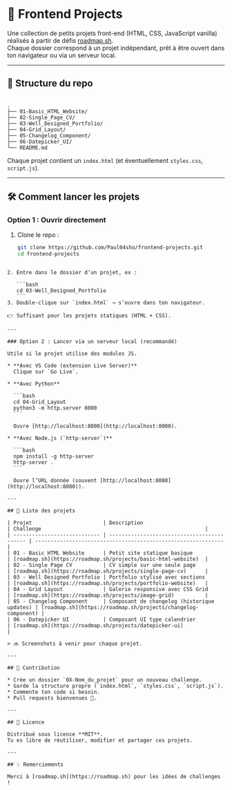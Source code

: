 
# 🚀 Frontend Projects

Une collection de petits projets front-end (HTML, CSS, JavaScript vanilla) réalisés à partir de défis [roadmap.sh](https://roadmap.sh).  
Chaque dossier correspond à un projet indépendant, prêt à être ouvert dans ton navigateur ou via un serveur local.

---

## 📂 Structure du repo

```

.
├── 01-Basic_HTML_Website/
├── 02-Single_Page_CV/
├── 03-Well_Designed_Portfolio/
├── 04-Grid_Layout/
├── 05-Changelog_Component/
├── 06-Datepicker_UI/
└── README.md

````

Chaque projet contient un `index.html` (et éventuellement `styles.css`, `script.js`).

---

## 🛠️ Comment lancer les projets

### Option 1 : Ouvrir directement
1. Clone le repo :
   ```bash
   git clone https://github.com/Paul04sho/frontend-projects.git
   cd frontend-projects
````

2. Entre dans le dossier d’un projet, ex :

   ```bash
   cd 03-Well_Designed_Portfolio
   ```
3. Double-clique sur `index.html` → s’ouvre dans ton navigateur.

👉 Suffisant pour les projets statiques (HTML + CSS).

---

### Option 2 : Lancer via un serveur local (recommandé)

Utile si le projet utilise des modules JS.

* **Avec VS Code (extension Live Server)**
  Clique sur `Go Live`.

* **Avec Python**

  ```bash
  cd 04-Grid_Layout
  python3 -m http.server 8000
  ```

  Ouvre [http://localhost:8000](http://localhost:8000).

* **Avec Node.js (`http-server`)**

  ```bash
  npm install -g http-server
  http-server .
  ```

  Ouvre l’URL donnée (souvent [http://localhost:8080](http://localhost:8080)).

---

## 📌 Liste des projets

| Projet                       | Description                                 | Challenge                                                     |
| ---------------------------- | ------------------------------------------- | ------------------------------------------------------------- |
| 01 - Basic HTML Website      | Petit site statique basique                 | [roadmap.sh](https://roadmap.sh/projects/basic-html-website)  |
| 02 - Single Page CV          | CV simple sur une seule page                | [roadmap.sh](https://roadmap.sh/projects/single-page-cv)      |
| 03 - Well Designed Portfolio | Portfolio stylisé avec sections             | [roadmap.sh](https://roadmap.sh/projects/portfolio-website)   |
| 04 - Grid Layout             | Galerie responsive avec CSS Grid            | [roadmap.sh](https://roadmap.sh/projects/image-grid)          |
| 05 - Changelog Component     | Composant de changelog (historique updates) | [roadmap.sh](https://roadmap.sh/projects/changelog-component) |
| 06 - Datepicker UI           | Composant UI type calendrier                | [roadmap.sh](https://roadmap.sh/projects/datepicker-ui)                                                |

> 🔜 Screenshots à venir pour chaque projet.

---

## 📖 Contribution

* Crée un dossier `0X-Nom_du_projet` pour un nouveau challenge.
* Garde la structure propre (`index.html`, `styles.css`, `script.js`).
* Commente ton code si besoin.
* Pull requests bienvenues 🚀.

---

## 📜 Licence

Distribué sous licence **MIT**.
Tu es libre de réutiliser, modifier et partager ces projets.

---

## 💡 Remerciements

Merci à [roadmap.sh](https://roadmap.sh) pour les idées de challenges !
